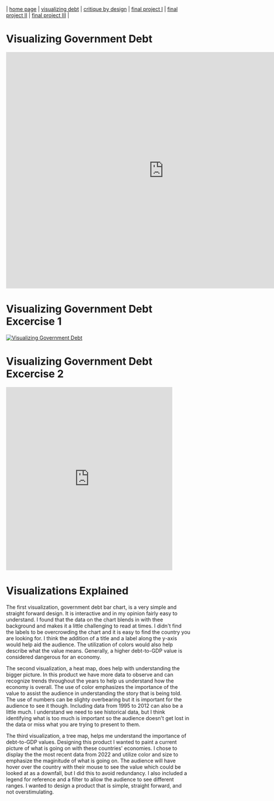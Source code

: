 | [home page](https://jhorton25.github.io/Portfolio/) | [visualizing debt](visualizing-government-debt.md) | [critique by design](critique-by-design) | [final project I](final-project-part-one) | [final project II](final-project-part-two) | [final project III](final-project-part-three) |

# Visualizing Government Debt
<iframe src="https://data.oecd.org/chart/7kho" width="860" height="645" style="border: 0" mozallowfullscreen="true" webkitallowfullscreen="true" allowfullscreen="true"><a href="https://data.oecd.org/chart/7kho" target="_blank">OECD Chart: General government debt, Total, % of GDP, Annual, 2022</a></iframe>

# Visualizing Government Debt Excercise 1
<div class='tableauPlaceholder' id='viz1706374392186' style='position: relative'><noscript><a href='#'><img alt='Visualizing Government Debt ' src='https:&#47;&#47;public.tableau.com&#47;static&#47;images&#47;Bo&#47;Book1_17063743796670&#47;VisualizingGovernmentDebt&#47;1_rss.png' style='border: none' /></a></noscript><object class='tableauViz'  style='display:none;'><param name='host_url' value='https%3A%2F%2Fpublic.tableau.com%2F' /> <param name='embed_code_version' value='3' /> <param name='site_root' value='' /><param name='name' value='Book1_17063743796670&#47;VisualizingGovernmentDebt' /><param name='tabs' value='no' /><param name='toolbar' value='yes' /><param name='static_image' value='https:&#47;&#47;public.tableau.com&#47;static&#47;images&#47;Bo&#47;Book1_17063743796670&#47;VisualizingGovernmentDebt&#47;1.png' /> <param name='animate_transition' value='yes' /><param name='display_static_image' value='yes' /><param name='display_spinner' value='yes' /><param name='display_overlay' value='yes' /><param name='display_count' value='yes' /><param name='language' value='en-US' /><param name='filter' value='publish=yes' /></object></div>
<script type='text/javascript'>                    
  var divElement = document.getElementById('viz1706374392186');                    
  var vizElement = divElement.getElementsByTagName('object')[0];                    
  vizElement.style.width='100%';vizElement.style.height=(divElement.offsetWidth*0.75)+'px';                    
  var scriptElement = document.createElement('script');                    
  scriptElement.src = 'https://public.tableau.com/javascripts/api/viz_v1.js';                    
  vizElement.parentNode.insertBefore(scriptElement, vizElement);                
</script>

# Visualizing Government Debt Excercise 2
<iframe
src="https://public.tableau.com/views/Book1_17063743796670/GovernmentDebttoGDP?:showVizHome=no&:embed=true"
 width="90%" height="500" seamless frameborder="0" scrolling="no"></iframe> 

# Visualizations Explained
The first visualization, government debt bar chart, is a very simple and straight forward design. It is interactive and in my opinion fairly easy to understand. I found that the data on the chart blends in with thee background and makes it a little challenging to read at times. I didn't find the labels to be overcrowding the chart and it is easy to find the country you are looking for. I think the addition of a title and a label along the y-axis would help aid the audience. The utilization of colors would also help describe what the value means. Generally, a higher debt-to-GDP value is considered dangerous for an economy. 

The second visualization, a heat map, does help with understanding the bigger picture. In this product we have more data to observe and can recognize trends throughout the years to help us understand how the economy is overall. The use of color emphasizes the importance of the value to assist the audience in understanding the story that is being told. The use of numbers can be slighty overbearing but it is important for the audience to see it though. Including data from 1995 to 2012 can also be a little much. I understand we need to see historical data, but I think identifying what is too much is important so the audience doesn't get lost in the data or miss what you are trying to present to them. 

The third visualization, a tree map, helps me understand the importance of debt-to-GDP values. Designing this product I wanted to paint a current picture of what is going on with these countries' economies. I chose to display the the most recent data from 2022 and utilize color and size to emphasize the maginitude of what is going on. The audience will have hover over the country with their mouse to see the value which could be looked at as a downfall, but I did this to avoid redundancy. I also included a legend for reference and a filter to allow the audience to see different ranges. I wanted to design a product that is simple, straight forward, and not overstimulating. 
